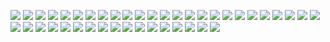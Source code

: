 ![](https://kunusoft.com/slides/ciencia_datos/4clasifica/Diapositiva00.JPG)
![](https://kunusoft.com/slides/ciencia_datos/4clasifica/Diapositiva01.JPG)
![](https://kunusoft.com/slides/ciencia_datos/4clasifica/Diapositiva02.JPG)
![](https://kunusoft.com/slides/ciencia_datos/4clasifica/Diapositiva03.JPG)
![](https://kunusoft.com/slides/ciencia_datos/4clasifica/Diapositiva04.JPG)
![](https://kunusoft.com/slides/ciencia_datos/4clasifica/Diapositiva05.JPG)
![](https://kunusoft.com/slides/ciencia_datos/4clasifica/Diapositiva06.JPG)
![](https://kunusoft.com/slides/ciencia_datos/4clasifica/Diapositiva07.JPG)
![](https://kunusoft.com/slides/ciencia_datos/4clasifica/Diapositiva08.JPG)
![](https://kunusoft.com/slides/ciencia_datos/4clasifica/Diapositiva09.JPG)
![](https://kunusoft.com/slides/ciencia_datos/4clasifica/Diapositiva10.JPG)
![](https://kunusoft.com/slides/ciencia_datos/4clasifica/Diapositiva11.JPG)
![](https://kunusoft.com/slides/ciencia_datos/4clasifica/Diapositiva12.JPG)
![](https://kunusoft.com/slides/ciencia_datos/4clasifica/Diapositiva13.JPG)
![](https://kunusoft.com/slides/ciencia_datos/4clasifica/Diapositiva14.JPG)
![](https://kunusoft.com/slides/ciencia_datos/4clasifica/Diapositiva15.JPG)
![](https://kunusoft.com/slides/ciencia_datos/4clasifica/Diapositiva16.JPG)
![](https://kunusoft.com/slides/ciencia_datos/4clasifica/Diapositiva17.JPG)
![](https://kunusoft.com/slides/ciencia_datos/4clasifica/Diapositiva18.JPG)
![](https://kunusoft.com/slides/ciencia_datos/4clasifica/Diapositiva19.JPG)
![](https://kunusoft.com/slides/ciencia_datos/4clasifica/Diapositiva20.JPG)
![](https://kunusoft.com/slides/ciencia_datos/4clasifica/Diapositiva21.JPG)
![](https://kunusoft.com/slides/ciencia_datos/4clasifica/Diapositiva22.JPG)
![](https://kunusoft.com/slides/ciencia_datos/4clasifica/Diapositiva23.JPG)
![](https://kunusoft.com/slides/ciencia_datos/4clasifica/Diapositiva24.JPG)
![](https://kunusoft.com/slides/ciencia_datos/4clasifica/Diapositiva25.JPG)
![](https://kunusoft.com/slides/ciencia_datos/4clasifica/Diapositiva26.JPG)
![](https://kunusoft.com/slides/ciencia_datos/4clasifica/Diapositiva27.JPG)
![](https://kunusoft.com/slides/ciencia_datos/4clasifica/Diapositiva28.JPG)
![](https://kunusoft.com/slides/ciencia_datos/4clasifica/Diapositiva29.JPG)
![](https://kunusoft.com/slides/ciencia_datos/4clasifica/Diapositiva30.JPG)
![](https://kunusoft.com/slides/ciencia_datos/4clasifica/Diapositiva31.JPG)
![](https://kunusoft.com/slides/ciencia_datos/4clasifica/Diapositiva32.JPG)
![](https://kunusoft.com/slides/ciencia_datos/4clasifica/Diapositiva33.JPG)
![](https://kunusoft.com/slides/ciencia_datos/4clasifica/Diapositiva34.JPG)
![](https://kunusoft.com/slides/ciencia_datos/4clasifica/Diapositiva35.JPG)
![](https://kunusoft.com/slides/ciencia_datos/4clasifica/Diapositiva36.JPG)
![](https://kunusoft.com/slides/ciencia_datos/4clasifica/Diapositiva37.JPG)
![](https://kunusoft.com/slides/ciencia_datos/4clasifica/Diapositiva38.JPG)
![](https://kunusoft.com/slides/ciencia_datos/4clasifica/Diapositiva39.JPG)
![](https://kunusoft.com/slides/ciencia_datos/4clasifica/Diapositiva40.JPG)
![](https://kunusoft.com/slides/ciencia_datos/4clasifica/Diapositiva41.JPG)
